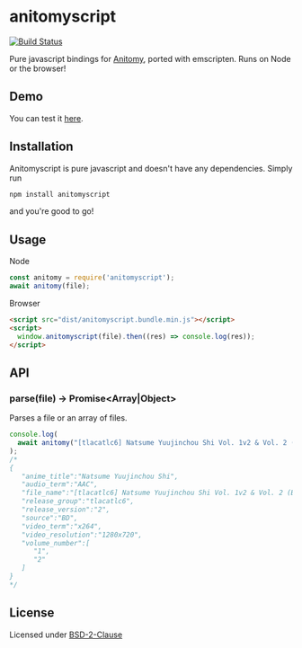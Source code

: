 # anitomyscript
[![Build Status](https://travis-ci.org/skiptirengu/anitomyscript.svg?branch=master)](https://travis-ci.org/skiptirengu/anitomyscript)

Pure javascript bindings for [Anitomy](https://github.com/erengy/anitomy), ported with emscripten. Runs on Node or the browser!

## Demo
You can test it [here](https://skiptirengu.github.io/anitomyscript/).

## Installation
Anitomyscript is pure javascript and doesn't have any dependencies. Simply run
```bash
npm install anitomyscript
```
and you're good to go!

## Usage
Node
```js
const anitomy = require('anitomyscript');
await anitomy(file);
```

Browser
```html
<script src="dist/anitomyscript.bundle.min.js"></script>
<script>
  window.anitomyscript(file).then((res) => console.log(res));
</script>
```

## API

### parse(file) -> Promise<Array|Object>
Parses a file or an array of files.

```js
console.log(
  await anitomy("[tlacatlc6] Natsume Yuujinchou Shi Vol. 1v2 & Vol. 2 (BD 1280x720 x264 AAC)")
);
/*
{
   "anime_title":"Natsume Yuujinchou Shi",
   "audio_term":"AAC",
   "file_name":"[tlacatlc6] Natsume Yuujinchou Shi Vol. 1v2 & Vol. 2 (BD 1280x720 x264 AAC)",
   "release_group":"tlacatlc6",
   "release_version":"2",
   "source":"BD",
   "video_term":"x264",
   "video_resolution":"1280x720",
   "volume_number":[
      "1",
      "2"
   ]
}
*/
```

## License
Licensed under [BSD-2-Clause](./LICENSE)
